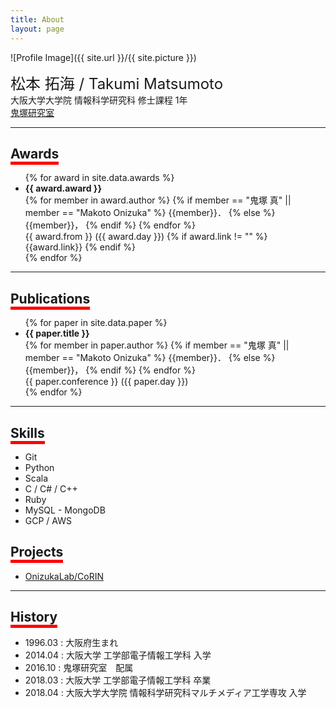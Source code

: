 ```yaml
---
title: About
layout: page
---
```

![Profile Image]({{ site.url }}/{{ site.picture }})

<font size="5">松本 拓海 / Takumi Matsumoto</font>
<br>
大阪大学大学院 情報科学研究科 修士課程 1年 <br>
<a href="http://www-bigdata.ist.osaka-u.ac.jp/ja/home/">鬼塚研究室</a>
<br>

---

## <span style="border-bottom: solid 5px red">Awards</span>
<ul>
{% for award in site.data.awards %}
  <li>
      <strong> {{ award.award }} </strong> <br>
	  {% for member in award.author %}
        {% if member == "鬼塚 真" || member == "Makoto Onizuka" %}
            {{member}}．
        {% else %}
            {{member}}，
        {% endif %}
	  {% endfor %} <br>
	  {{ award.from }} ({{ award.day }})
    {% if award.link != "" %}
      {{award.link}}
    {% endif %}
  </li>
{% endfor %}
</ul>

---

## <span style="border-bottom: solid 5px red">Publications</span>

<ul>
{% for paper in site.data.paper %}
  <li>
      <strong> {{ paper.title }} </strong> <br>
	  {% for member in paper.author %}
	  		{% if member == "鬼塚 真" || member == "Makoto Onizuka" %}
            {{member}}．
        {% else %}
            {{member}}，
        {% endif %}
	  {% endfor %} <br>
	  {{ paper.conference }} ({{ paper.day }})
  </li>
{% endfor %}
</ul>

---

## <span style="border-bottom: solid 5px red">Skills</span>
<ul class="skill-list">
	<li>Git</li>
	<li>Python</li>
	<li>Scala</li>
	<li>C / C# / C++</li>
  <li>Ruby</li>
	<li>MySQL - MongoDB</li>
  <li>GCP / AWS</li>
</ul>

## <span style="border-bottom: solid 5px red">Projects</span>
<ul>
	<li><a href="https://github.com/OnizukaLab/CoRIN">OnizukaLab/CoRIN</a></li>
</ul>

---

## <span style="border-bottom: solid 5px red">History</span>
- 1996.03 : 大阪府生まれ
- 2014.04 : 大阪大学 工学部電子情報工学科 入学
- 2016.10 : 鬼塚研究室　配属
- 2018.03 : 大阪大学 工学部電子情報工学科 卒業
- 2018.04 : 大阪大学大学院 情報科学研究科マルチメディア工学専攻 入学
